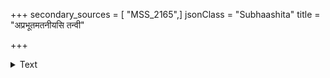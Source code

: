 +++
secondary_sources = [ "MSS_2165",]
jsonClass = "Subhaashita"
title = "अप्रभूतमतनीयसि तन्वी"

+++

<details><summary>Text</summary>

अप्रभूतमतनीयसि तन्वी काञ्चिधाम्नि पिहितैकतरोरु।  
क्षौममाकुलकरा विचकर्ष क्रान्तपल्लवमभीष्टतमेन॥
</details>
